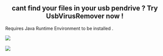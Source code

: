<h2 align="center"> cant find your files in your  usb pendrive ? Try UsbVirusRemover now !</h2> 

Requires Java Runtime Environment to be installed . 

<img src="http://s18.postimg.org/5g6uhy6eh/Screenshot_57.png">
<br><br>
<img src="http://s18.postimg.org/s65zaxpm1/Screenshot_58.png">

